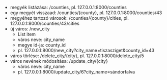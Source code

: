 

- megyék listázása: /counties, pl. 127.0.0.1:8000/counties
- egy megyét visszaad: /counties/{county}, pl. 127.0.0.1:8000/counties/43
- megyéhez tartozó városok: /counties/{county}/cities, pl. 127.0.0.1:8000/counties/43/cities
- új város: /new_city
    - List item
    - város neve: city_name
    - megye id-ja: county_id
    - pl. 127.0.0.1:8000/new_city?city_name=tiszasziget&county_id=43
- város törlése: /delete_city/{city}, pl. 127.0.0.1:8000/delete_city/5
- város nevének módosítása: /update_city/{city}
    - város neve: city_name
    - pl. 127.0.0.1:8000/update_city/6?city_name=sándorfalva
